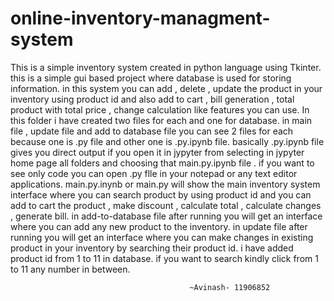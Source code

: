 # online-inventory-managment-system

 This is a simple inventory system created in python language using Tkinter. this is a simple gui based project where  database is used for storing information. in this system you can add , delete , update the product in your inventory using product id and also add to cart , bill generation , total product with total price , change calculation like features you can use.
 In this folder i have created two files for each and one for database. in main file , update file and add to database file you can see 2 files for each because one is .py file and other one is .py.ipynb file. basically .py.ipynb file gives you direct output if you open it in jypyter from selecting in jypyter home page all folders and choosing that main.py.ipynb file . if you want to see only code you can open .py flle in your notepad or any text editor applications.
 												main.py.inynb or main.py will show the main inventory system interface where you can search product by using product id and you can add to cart the product , make discount , calculate total , calculate changes , generate bill.
 	in add-to-database file after running you will get an interface where you can add any new product to the inventory.
 	   											in update file after running you will get an interface where you can 
 make changes in existing product in your inventory by searching their product id. i have added product id from 1 to 11 in database. if you want to search kindly 
 click from 1 to 11 any number in between.

 											~Avinash- 11906852




